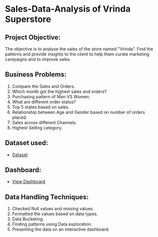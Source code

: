# Sales-Data-Analysis of Vrinda Superstore
## Project Objective: 
The objective is to analyse the sales of the store named "Vrinda". Find the patterns and provide insights to the client to help them curate marketing campaigns and to improve sales.
## Business Problems: 
1. Compare the Sales and Orders.
2. Which month got the highest sales and orders?
3. Purchasing pattern of Men VS Women.
4. What are different order status?
5. Top 5 states based on sales.
6. Relationship between Age and Gender based on number of orders placed.
7. Sales across different Channels.
8. Highest Selling category.
## Dataset used: 
- <a href="https://github.com/dayalsunny8001/Sales-Data-Analysis/commit/d631f2451c57fd79fa3decd182181383becea84f">Dataset </a>
## Dashboard: 
- <a href="https://github.com/dayalsunny8001/Sales-Data-Analysis/blob/main/Vrinda%20Store%20Sales%20Dashboard.png">View Dashboard </a>
## Data Handling Techniques: 
1. Checked Null values and missing values.
2. Formatted the values based on data types.
3. Data Bucketing.
4. Finding patterns using Data exploration.
5. Presenting the data on an interactive dashboard.

